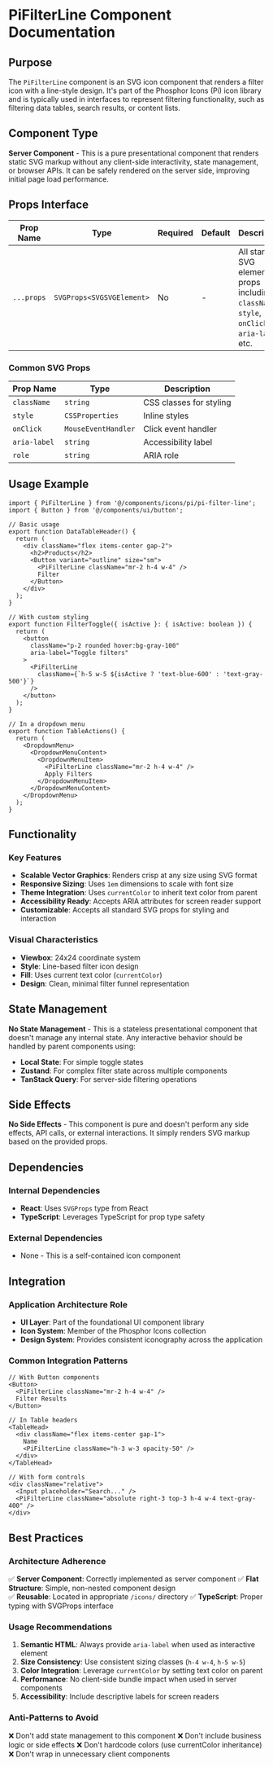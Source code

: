 # PiFilterLine Component Documentation

## Purpose
The `PiFilterLine` component is an SVG icon component that renders a filter icon with a line-style design. It's part of the Phosphor Icons (Pi) icon library and is typically used in interfaces to represent filtering functionality, such as filtering data tables, search results, or content lists.

## Component Type
**Server Component** - This is a pure presentational component that renders static SVG markup without any client-side interactivity, state management, or browser APIs. It can be safely rendered on the server side, improving initial page load performance.

## Props Interface

| Prop Name | Type | Required | Default | Description |
|-----------|------|----------|---------|-------------|
| `...props` | `SVGProps<SVGSVGElement>` | No | - | All standard SVG element props including `className`, `style`, `onClick`, `aria-label`, etc. |

### Common SVG Props
| Prop Name | Type | Description |
|-----------|------|-------------|
| `className` | `string` | CSS classes for styling |
| `style` | `CSSProperties` | Inline styles |
| `onClick` | `MouseEventHandler` | Click event handler |
| `aria-label` | `string` | Accessibility label |
| `role` | `string` | ARIA role |

## Usage Example

```tsx
import { PiFilterLine } from '@/components/icons/pi/pi-filter-line';
import { Button } from '@/components/ui/button';

// Basic usage
export function DataTableHeader() {
  return (
    <div className="flex items-center gap-2">
      <h2>Products</h2>
      <Button variant="outline" size="sm">
        <PiFilterLine className="mr-2 h-4 w-4" />
        Filter
      </Button>
    </div>
  );
}

// With custom styling
export function FilterToggle({ isActive }: { isActive: boolean }) {
  return (
    <button 
      className="p-2 rounded hover:bg-gray-100"
      aria-label="Toggle filters"
    >
      <PiFilterLine 
        className={`h-5 w-5 ${isActive ? 'text-blue-600' : 'text-gray-500'}`}
      />
    </button>
  );
}

// In a dropdown menu
export function TableActions() {
  return (
    <DropdownMenu>
      <DropdownMenuContent>
        <DropdownMenuItem>
          <PiFilterLine className="mr-2 h-4 w-4" />
          Apply Filters
        </DropdownMenuItem>
      </DropdownMenuContent>
    </DropdownMenu>
  );
}
```

## Functionality

### Key Features
- **Scalable Vector Graphics**: Renders crisp at any size using SVG format
- **Responsive Sizing**: Uses `1em` dimensions to scale with font size
- **Theme Integration**: Uses `currentColor` to inherit text color from parent
- **Accessibility Ready**: Accepts ARIA attributes for screen reader support
- **Customizable**: Accepts all standard SVG props for styling and interaction

### Visual Characteristics
- **Viewbox**: 24x24 coordinate system
- **Style**: Line-based filter icon design
- **Fill**: Uses current text color (`currentColor`)
- **Design**: Clean, minimal filter funnel representation

## State Management
**No State Management** - This is a stateless presentational component that doesn't manage any internal state. Any interactive behavior should be handled by parent components using:
- **Local State**: For simple toggle states
- **Zustand**: For complex filter state across multiple components
- **TanStack Query**: For server-side filtering operations

## Side Effects
**No Side Effects** - This component is pure and doesn't perform any side effects, API calls, or external interactions. It simply renders SVG markup based on the provided props.

## Dependencies

### Internal Dependencies
- **React**: Uses `SVGProps` type from React
- **TypeScript**: Leverages TypeScript for prop type safety

### External Dependencies
- None - This is a self-contained icon component

## Integration

### Application Architecture Role
- **UI Layer**: Part of the foundational UI component library
- **Icon System**: Member of the Phosphor Icons collection
- **Design System**: Provides consistent iconography across the application

### Common Integration Patterns
```tsx
// With Button components
<Button>
  <PiFilterLine className="mr-2 h-4 w-4" />
  Filter Results
</Button>

// In Table headers
<TableHead>
  <div className="flex items-center gap-1">
    Name
    <PiFilterLine className="h-3 w-3 opacity-50" />
  </div>
</TableHead>

// With form controls
<div className="relative">
  <Input placeholder="Search..." />
  <PiFilterLine className="absolute right-3 top-3 h-4 w-4 text-gray-400" />
</div>
```

## Best Practices

### Architecture Adherence
✅ **Server Component**: Correctly implemented as server component
✅ **Flat Structure**: Simple, non-nested component design  
✅ **Reusable**: Located in appropriate `/icons/` directory
✅ **TypeScript**: Proper typing with SVGProps interface

### Usage Recommendations
1. **Semantic HTML**: Always provide `aria-label` when used as interactive element
2. **Size Consistency**: Use consistent sizing classes (`h-4 w-4`, `h-5 w-5`)
3. **Color Integration**: Leverage `currentColor` by setting text color on parent
4. **Performance**: No client-side bundle impact when used in server components
5. **Accessibility**: Include descriptive labels for screen readers

### Anti-Patterns to Avoid
❌ Don't add state management to this component
❌ Don't include business logic or side effects
❌ Don't hardcode colors (use currentColor inheritance)
❌ Don't wrap in unnecessary client components